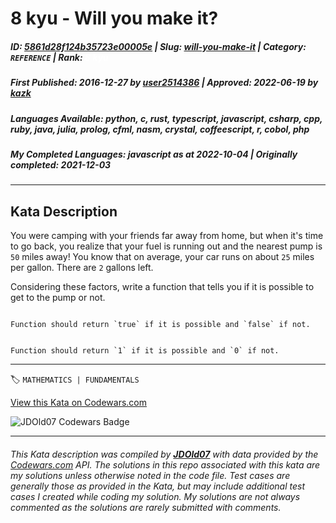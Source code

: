# 8 kyu - Will you make it?

##### **ID**: [5861d28f124b35723e00005e](https://www.codewars.com/kata/5861d28f124b35723e00005e) | **Slug**: [will-you-make-it](https://www.codewars.com/kata/5861d28f124b35723e00005e) | **Category**: `REFERENCE` | **Rank**: <span style="color:white">8 kyu</span>

##### **First Published**: 2016-12-27 ***by*** [user2514386](https://www.codewars.com/users/user2514386) | **Approved**: 2022-06-19 ***by*** [kazk](https://www.codewars.com/users/kazk)

##### **Languages Available**: python, c, rust, typescript, javascript, csharp, cpp, ruby, java, julia, prolog, cfml, nasm, crystal, coffeescript, r, cobol, php

##### **My Completed Languages**: javascript ***as at*** 2022-10-04 | **Originally completed**: 2021-12-03

---

## Kata Description


You were camping with your friends far away from home, but when it's time to go back, you realize that your fuel is running out and the nearest pump is `50` miles away! You know that on average, your car runs on about `25` miles per gallon. There are `2` gallons left. 



Considering these factors, write a function that tells you if it is possible to get to the pump or not.



```if-not:prolog,nasm,cobol

Function should return `true` if it is possible and `false` if not.

```



```if:prolog,nasm,cobol

Function should return `1` if it is possible and `0` if not.

```

---


🏷 `MATHEMATICS | FUNDAMENTALS`


[View this Kata on Codewars.com](https://www.codewars.com/kata/5861d28f124b35723e00005e)

![](https://www.codewars.com/users/jdold07/badges/large "JDOld07 Codewars Badge")

---

###### *This Kata description was compiled by [**JDOld07**](https://tpstech.dev) with data provided by the [Codewars.com](https://www.codewars.com) API.  The solutions in this repo associated with this kata are my solutions unless otherwise noted in the code file.  Test cases are generally those as provided in the Kata, but may include additional test cases I created while coding my solution.  My solutions are not always commented as the solutions are rarely submitted with comments.*
